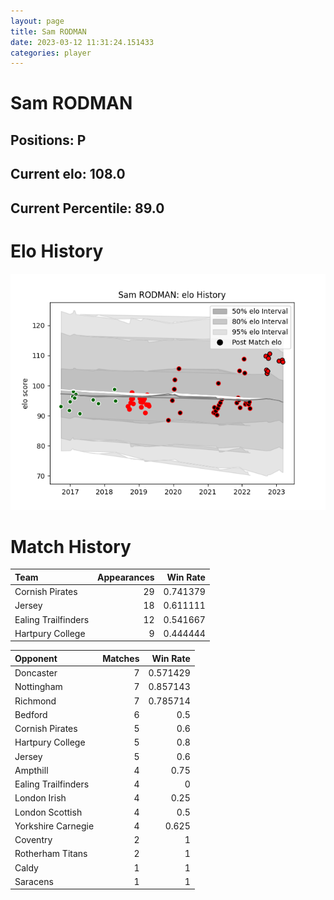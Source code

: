```yaml
---  
layout: page  
title: Sam RODMAN  
date: 2023-03-12 11:31:24.151433  
categories: player  
---
```

# Sam RODMAN

## Positions: P

## Current elo: 108.0

## Current Percentile: 89.0

# Elo History


![elo history](history_SamRODMAN.png)
# Match History


| Team                |   Appearances |   Win Rate |
|:--------------------|--------------:|-----------:|
| Cornish Pirates     |            29 |   0.741379 |
| Jersey              |            18 |   0.611111 |
| Ealing Trailfinders |            12 |   0.541667 |
| Hartpury College    |             9 |   0.444444 |

| Opponent            |   Matches |   Win Rate |
|:--------------------|----------:|-----------:|
| Doncaster           |         7 |   0.571429 |
| Nottingham          |         7 |   0.857143 |
| Richmond            |         7 |   0.785714 |
| Bedford             |         6 |   0.5      |
| Cornish Pirates     |         5 |   0.6      |
| Hartpury College    |         5 |   0.8      |
| Jersey              |         5 |   0.6      |
| Ampthill            |         4 |   0.75     |
| Ealing Trailfinders |         4 |   0        |
| London Irish        |         4 |   0.25     |
| London Scottish     |         4 |   0.5      |
| Yorkshire Carnegie  |         4 |   0.625    |
| Coventry            |         2 |   1        |
| Rotherham Titans    |         2 |   1        |
| Caldy               |         1 |   1        |
| Saracens            |         1 |   1        |